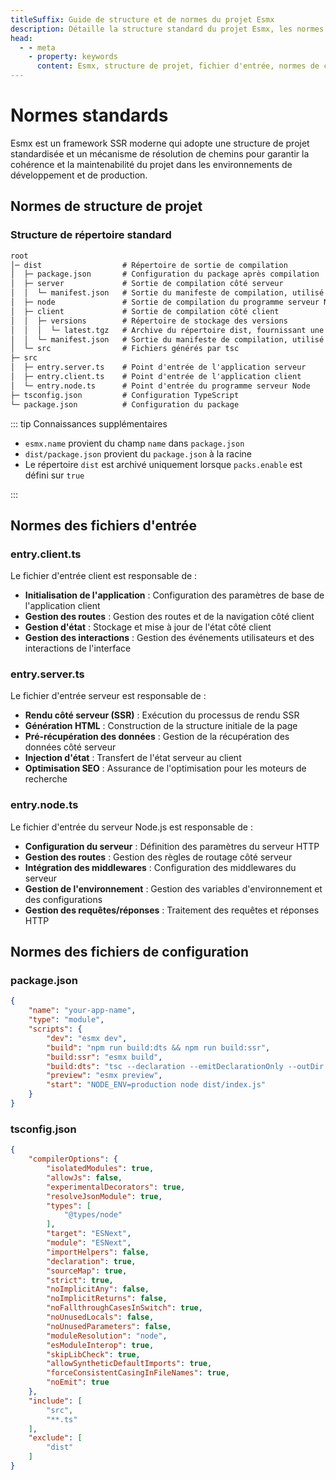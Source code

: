 ```yaml
---
titleSuffix: Guide de structure et de normes du projet Esmx
description: Détaille la structure standard du projet Esmx, les normes des fichiers d'entrée et de configuration, aidant les développeurs à construire des applications SSR normalisées et maintenables.
head:
  - - meta
    - property: keywords
      content: Esmx, structure de projet, fichier d'entrée, normes de configuration, framework SSR, TypeScript, normes de projet, standards de développement
---
```


# Normes standards

Esmx est un framework SSR moderne qui adopte une structure de projet standardisée et un mécanisme de résolution de chemins pour garantir la cohérence et la maintenabilité du projet dans les environnements de développement et de production.

## Normes de structure de projet

### Structure de répertoire standard

```txt
root
│─ dist                  # Répertoire de sortie de compilation
│  ├─ package.json       # Configuration du package après compilation
│  ├─ server             # Sortie de compilation côté serveur
│  │  └─ manifest.json   # Sortie du manifeste de compilation, utilisé pour générer l'importmap
│  ├─ node               # Sortie de compilation du programme serveur Node
│  ├─ client             # Sortie de compilation côté client
│  │  ├─ versions        # Répertoire de stockage des versions
│  │  │  └─ latest.tgz   # Archive du répertoire dist, fournissant une distribution du package
│  │  └─ manifest.json   # Sortie du manifeste de compilation, utilisé pour générer l'importmap
│  └─ src                # Fichiers générés par tsc
├─ src
│  ├─ entry.server.ts    # Point d'entrée de l'application serveur
│  ├─ entry.client.ts    # Point d'entrée de l'application client
│  └─ entry.node.ts      # Point d'entrée du programme serveur Node
├─ tsconfig.json         # Configuration TypeScript
└─ package.json          # Configuration du package
```

::: tip Connaissances supplémentaires
- `esmx.name` provient du champ `name` dans `package.json`
- `dist/package.json` provient du `package.json` à la racine
- Le répertoire `dist` est archivé uniquement lorsque `packs.enable` est défini sur `true`

:::

## Normes des fichiers d'entrée

### entry.client.ts
Le fichier d'entrée client est responsable de :
- **Initialisation de l'application** : Configuration des paramètres de base de l'application client
- **Gestion des routes** : Gestion des routes et de la navigation côté client
- **Gestion d'état** : Stockage et mise à jour de l'état côté client
- **Gestion des interactions** : Gestion des événements utilisateurs et des interactions de l'interface

### entry.server.ts
Le fichier d'entrée serveur est responsable de :
- **Rendu côté serveur (SSR)** : Exécution du processus de rendu SSR
- **Génération HTML** : Construction de la structure initiale de la page
- **Pré-récupération des données** : Gestion de la récupération des données côté serveur
- **Injection d'état** : Transfert de l'état serveur au client
- **Optimisation SEO** : Assurance de l'optimisation pour les moteurs de recherche

### entry.node.ts
Le fichier d'entrée du serveur Node.js est responsable de :
- **Configuration du serveur** : Définition des paramètres du serveur HTTP
- **Gestion des routes** : Gestion des règles de routage côté serveur
- **Intégration des middlewares** : Configuration des middlewares du serveur
- **Gestion de l'environnement** : Gestion des variables d'environnement et des configurations
- **Gestion des requêtes/réponses** : Traitement des requêtes et réponses HTTP

## Normes des fichiers de configuration

### package.json

```json title="package.json"
{
    "name": "your-app-name",
    "type": "module",
    "scripts": {
        "dev": "esmx dev",
        "build": "npm run build:dts && npm run build:ssr",
        "build:ssr": "esmx build",
        "build:dts": "tsc --declaration --emitDeclarationOnly --outDir dist/src",
        "preview": "esmx preview",
        "start": "NODE_ENV=production node dist/index.js"
    }
}
```

### tsconfig.json

```json title="tsconfig.json"
{
    "compilerOptions": {
        "isolatedModules": true,
        "allowJs": false,
        "experimentalDecorators": true,
        "resolveJsonModule": true,
        "types": [
            "@types/node"
        ],
        "target": "ESNext",
        "module": "ESNext",
        "importHelpers": false,
        "declaration": true,
        "sourceMap": true,
        "strict": true,
        "noImplicitAny": false,
        "noImplicitReturns": false,
        "noFallthroughCasesInSwitch": true,
        "noUnusedLocals": false,
        "noUnusedParameters": false,
        "moduleResolution": "node",
        "esModuleInterop": true,
        "skipLibCheck": true,
        "allowSyntheticDefaultImports": true,
        "forceConsistentCasingInFileNames": true,
        "noEmit": true
    },
    "include": [
        "src",
        "**.ts"
    ],
    "exclude": [
        "dist"
    ]
}
```